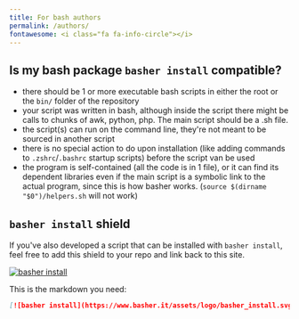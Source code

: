 ```yaml
---
title: For bash authors
permalink: /authors/
fontawesome: <i class="fa fa-info-circle"></i>
---
```


## Is my bash package `basher install` compatible?

* there should be 1 or more executable bash scripts in either the root or the `bin/` folder of the repository
* your script was written in bash, although inside the script there might be calls to chunks of awk, python, php. The main script should be a .sh file.
* the script(s) can run on the command line, they're not meant to be sourced in another script
* there is no special action to do upon installation (like adding commands to `.zshrc`/`.bashrc` startup scripts) before the script van be used
* the program is self-contained (all the code is in 1 file), or it can find its dependent libraries even if the main script is a symbolic link to the actual program, since this is how basher works. (`source $(dirname "$0")/helpers.sh` will not work)

## `basher install` shield

If you've also developed a script that can be installed with `basher install`, feel free to add this shield to your repo and link back to this site.

[![basher install](https://www.basher.it/assets/logo/basher_install.svg)]({{site.url}}/package/)

This is the markdown you need:

``` markdown
[![basher install](https://www.basher.it/assets/logo/basher_install.svg)]({{site.url}}/package/)
```
